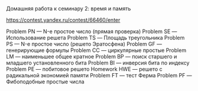 Домашняя работа к семинару 2: время и память

https://contest.yandex.ru/contest/66460/enter

Problem PN — N-е простое число (прямая проверка)
Problem SE — Использование решета
Problem TS — Площадь треугольника
Problem PS — N-е простое число (решето Эратосфена)
Problem GF — генерирующие формулы
Problem CC — циркулярные простые
Problem LM — наименьшее общее кратное
Problem BP — поиск старшего и младшего установленного бита
Problem BI — инверсия бита по индексу
Problem PE — побитовое решето
Homework HWE — решето с радикальной экономией памяти
Problem FT — тест Ферма
Problem PF — Фибоподобные простые числа
